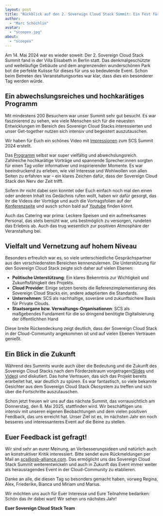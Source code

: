 ```yaml
---
layout: post
title: "Rückblick auf den 2. Sovereign Cloud Stack Summit: Ein Fest für Cloud-Enthusiasten"
author:
  - "Marc Schöchlin"
avatar:
  - "scoopex.jpg"
about:
  - "scoopex"
---
```


Am 14. Mai 2024 war es wieder soweit: Der 2. Sovereign Cloud Stack Summit fand in der Villa Elisabeth in Berlin statt. Das denkmalgeschützte und weiteläufige Gebäude und dem angrenzenden wunderschönen Park bot die perfekte Kulisse für dieses für uns so bedeutende Event. Schon beim Betreten des Veranstaltungsortes war klar, dass dies ein besonderer Tag werden würde.


## Ein abwechslungsreiches und hochkarätiges Programm

Mit mindestens 200 Besuchern war unser Summit sehr gut besucht. Es war faszinierend zu sehen, wie viele Menschen sich für die neuesten Entwicklungen im Bereich des Sovereign Cloud Stacks interessierten und unser Get-together nutzen sich intensiv und begeistert auszutauschen.

Wir haben für Euch ein schönes Video mit [Impressionen](https://scs.community/de/summit2024/TODO) zum SCS Summit 2024 erstellt.

Das [Programm](https://scs.community/de/summit2024/) selbst war super vielfältig und abwechslungsreich. Zahlreiche hochkarätige Vorträge und spannende Sprecher:innen sorgten für einen Tag voller informativer und inspirierender Momente. Es war beeindruckend zu erleben, wie viel Interesse und Wohlwollen von allen Seiten zu erfahren war – ein klares Zeichen dafür, dass der Sovereign Cloud Stack den Nerv der Zeit trifft.

Sofern ihr nicht dabei sein konntet oder Euch einfach noch mal den einen oder anderen Inhalt ins Gedächnis rufen wollt,
haben wir dafür gesorgt, das ihr die Videos der Vorträge und auch die Vortragsfolien auf der [Konferenzseite](https://scs.community/de/summit2024/) und ausch schon bald auf [Youtube](https://www.youtube.com/@sovereigncloudstack) finden könnt.

Auch das Catering war prima: Leckere Speisen und ein aufmerksames Personal, das stets bemüht war, uns bestmöglich zu versorgen, rundeten das Erlebnis ab. Auch das trug wesentlich zur positiven Atmosphäre der Veranstaltung bei.

## Vielfalt und Vernetzung auf hohem Niveau

Besonders erfreulich war es, so viele unterschiedliche Gesprächspartner aus den verschiedensten Bereichen kennenzulernen. Die Unterstützung für den Sovereign Cloud Stack zeigte sich daher auf vielen Ebenen:

- **Politische Unterstützung**: Ein klares Bekenntnis zur Wichtigkeit und Zukunftsfähigkeit des Projekts.
- **Cloud Provider**: Einige setzen bereits die Referenzimplementierung des Sovereign Cloud Stacks ein, andere adaptierten die Standards.
- **Unternehmen**: SCS als nachhaltige, soveräne und zukunftsichere Basis für Private Clouds.
- **Staatsorgane bzw. Verwaltungs-Organisationen**: SCS als maßgebendes Fundament für die so dringend benötigte Digitalisierung der öffentlichhen Hand

Diese breite Rückendeckung zeigt deutlich, dass der Sovereign Cloud Stack in der Cloud-Community angekommen ist und auf vielen Ebenen Vertrauen genießt.

## Ein Blick in die Zukunft

Während des Summits wurde auch über die Bedeutung und die Zukunft des Sovereign Cloud Stacks nach dem Förderzeitraum vorgetragen([Slides](slides/22_ganten_Zukunft-SCS-20240514.pdf) und [Video](TODO)) und diskutiert. Das hohe Vertrauen, das sich das Projekt bereits erarbeitet hat, war deutlich zu spüren. Es war fantastisch, so viele bekannte Gesichter aus dem Sovereign Cloud Stack Ökosystem zu treffen und sich über die Fortschritte auszutauschen.

Schon jetzt freuen wir uns auf das nächste Summit, das vorrausichtlich am Donnerstag, den 8. Mai 2025, stattfinden wird. Wir beschäftigen uns intensiv mit unseren eigenen Beobachtungen und dem vielen positiven Feedback, das uns erreicht hat. Unser Ziel ist es, im nächsten Jahr ein noch besseres und interessanteres Event auf die Beine zu stellen.

## Euer Feedback ist gefragt!

Wir sind sehr an eurer Meinung, an Verbesserungsideen und natürlich auch an konstruktiver Kritik interessiert. Bitte sendet eure Rückmeldungen per Mail an [scs@osb-alliance.com](mailto:scs@osb-alliance.com). Das ermöglicht uns das Sovereign Cloud Stack Summit weiterentwickeln und auch in Zukunft das Event immer weiter als herausragendes Event in der Cloud-Community zu etablieren.

Danke an alle, die diesen Tag so besonders gemacht haben, vorweg Regina, Alex, Friederike, Bianca und Miriam und Marius.


Wir möchten uns auch für Euer Interesse und Eure Teilnahme bedanken: Schön das ihr dabei wart! Wir sehen uns nächstes Jahr!

**Euer Sovereign Cloud Stack Team**
